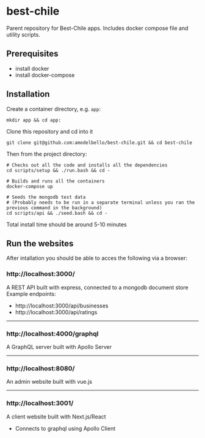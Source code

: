 # best-chile

Parent repository for Best-Chile apps. Includes docker compose file and utility scripts.

## Prerequisites

- install docker
- install docker-compose

## Installation

Create a container directory, e.g. `app`:

```
mkdir app && cd app:
```

Clone this repository and cd into it

```
git clone git@github.com:amodelbello/best-chile.git && cd best-chile
```

Then from the project directory:

```
# Checks out all the code and installs all the dependencies
cd scripts/setup && ./run.bash && cd -

# Builds and runs all the containers
docker-compose up

# Seeds the mongodb test data
# (Probably needs to be run in a separate terminal unless you ran the previous command in the background)
cd scripts/api && ./seed.bash && cd -
```

Total install time should be around 5-10 minutes

## Run the websites

After intallation you should be able to acces the following via a browser:

### http://localhost:3000/

A REST API built with express, connected to a mongodb document store  
Example endpoints:

- http://localhost:3000/api/businesses
- http://localhost:3000/api/ratings

---

### http://localhost:4000/graphql

A GraphQL server built with Apollo Server

---

### http://localhost:8080/

An admin website built with vue.js

---

### http://localhost:3001/

A client website built with Next.js/React

- Connects to graphql using Apollo Client
